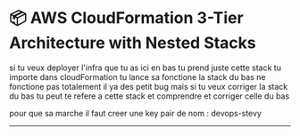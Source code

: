 # 📦 AWS CloudFormation 3-Tier Architecture with Nested Stacks

si tu veux deployer l'infra que tu as ici en bas tu prend juste cette stack 
tu importe dans cloudFormation tu lance sa fonctione la stack du bas ne fonctione pas totalement il ya des petit bug mais si tu veux corriger la stack du bas tu peut te refere a cette stack et comprendre et corriger celle du bas

pour que sa marche il faut creer une key pair de nom : devops-stevy

---

